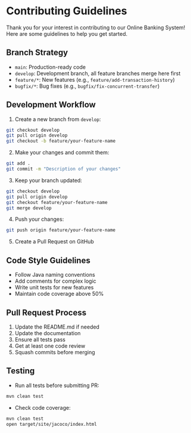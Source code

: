 # Contributing Guidelines

Thank you for your interest in contributing to our Online Banking System! Here are some guidelines to help you get started.

## Branch Strategy

- `main`: Production-ready code
- `develop`: Development branch, all feature branches merge here first
- `feature/*`: New features (e.g., `feature/add-transaction-history`)
- `bugfix/*`: Bug fixes (e.g., `bugfix/fix-concurrent-transfer`)

## Development Workflow

1. Create a new branch from `develop`:
```bash
git checkout develop
git pull origin develop
git checkout -b feature/your-feature-name
```

2. Make your changes and commit them:
```bash
git add .
git commit -m "Description of your changes"
```

3. Keep your branch updated:
```bash
git checkout develop
git pull origin develop
git checkout feature/your-feature-name
git merge develop
```

4. Push your changes:
```bash
git push origin feature/your-feature-name
```

5. Create a Pull Request on GitHub

## Code Style Guidelines

- Follow Java naming conventions
- Add comments for complex logic
- Write unit tests for new features
- Maintain code coverage above 50%

## Pull Request Process

1. Update the README.md if needed
2. Update the documentation
3. Ensure all tests pass
4. Get at least one code review
5. Squash commits before merging

## Testing

- Run all tests before submitting PR:
```bash
mvn clean test
```

- Check code coverage:
```bash
mvn clean test
open target/site/jacoco/index.html
``` 